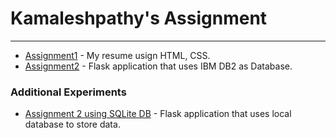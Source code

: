 
# Kamaleshpathy's Assignment

___

- [Assignment1](./Assignment1) - My resume usign HTML, CSS.
- [Assignment2](./Assignment2_With_DB2) - Flask application that uses IBM DB2 as Database.

### Additional Experiments

- [Assignment 2 using SQLite DB](./Assignment2) - Flask application that uses local database to store data.
